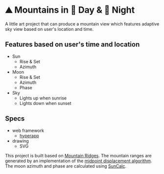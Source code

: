 # ⛰ Mountains in 🌄 Day & 🌃 Night

A little art project that can produce a mountain view which features adaptive sky view based on user's location and time.

## Features based on user's time and location
* Sun
   * Rise & Set 
   * Azimuth
* Moon
   * Rise & Set
   * Azimuth
   * Phase
* Sky
   * Lights up when sunrise
   * Lights down when sunset

## Specs
* web framework
   * [hyperapp](https://github.com/jorgebucaran/hyperapp)
* drawing
   * SVG


This project is built based on [Mountain Ridges](https://glitch.com/~blueridge). The mountain ranges are generated by an implementation of the
[midpoint displacement algorithm](https://en.wikipedia.org/wiki/Diamond-square_algorithm). The moon azimuth and phase are calculated using [SunCalc](https://github.com/mourner/suncalc).